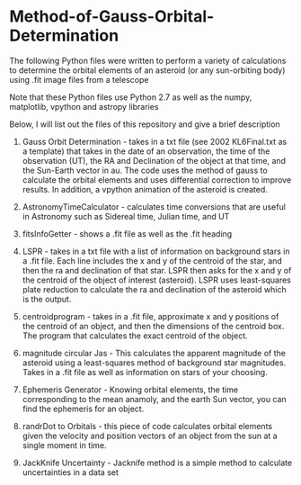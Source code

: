 # Method-of-Gauss-Orbital-Determination
The following Python files were written to perform a variety of calculations to determine the orbital elements of an asteroid (or any sun-orbiting body) using .fit image files from a telescope

Note that these Python files use Python 2.7 as well as the numpy, matplotlib, vpython and astropy libraries

Below, I will list out the files of this repository and give a brief description

1. Gauss Orbit Determination - takes in a txt file (see 2002 KL6Final.txt as a template) that takes in the date of an observation, the time of the observation (UT), the RA and Declination of the object at that time, and the Sun-Earth vector in au. The code uses the method of gauss to calculate the orbital elements and uses differential correction to improve results. In addition, a vpython animation of the asteroid is created.

2. AstronomyTimeCalculator - calculates time conversions that are useful in Astronomy such as Sidereal time, Julian time, and UT

3. fitsInfoGetter - shows a .fit file as well as the .fit heading

4. LSPR - takes in a txt file with a list of information on background stars in a .fit file. Each line includes the x and y of the centroid of the star, and then the ra and declination of that star. LSPR then asks for the x and y of the centroid of the object of interest (asteroid). LSPR uses least-squares plate reduction to calculate the ra and declination of the asteroid which is the output.

5. centroidprogram - takes in a .fit file, approximate x and y positions of the centroid of an object, and then the dimensions of the centroid box. The program that calculates the exact centroid of the object.

6. magnitude circular Jas - This calculates the apparent magnitude of the asteroid using a least-squares method of background star magnitudes. Takes in a .fit file as well as information on stars of your choosing.

7. Ephemeris Generator - Knowing orbital elements, the time corresponding to the mean anamoly, and the earth Sun vector, you can find the ephemeris for an object.

8. randrDot to Orbitals - this piece of code calculates orbital elements given the velocity and position vectors of an object from the sun at a single moment in time.

9. JackKnife Uncertainty - Jacknife method is a simple method to calculate uncertainties in a data set
